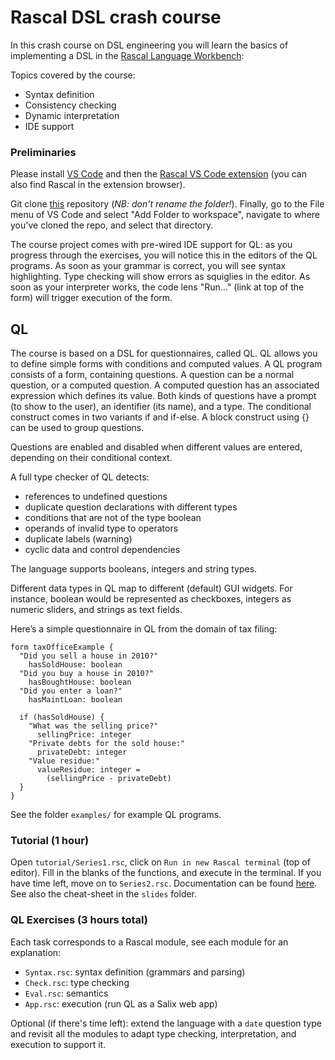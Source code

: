 
# Rascal DSL crash course

In this crash course on DSL engineering you will learn the basics of implementing a DSL in the [Rascal Language Workbench](https://www.rascal-mpl.org/):

Topics covered by the course:
- Syntax definition 
- Consistency checking 
- Dynamic interpretation
- IDE support

### Preliminaries

Please install [VS Code](https://code.visualstudio.com/) and then the [Rascal VS Code extension](https://marketplace.visualstudio.com/items?itemName=usethesource.rascalmpl) (you can also find Rascal in the extension browser).

Git clone [this](https://github.com/cwi-swat/rascal-dsl-crashcourse) repository (_NB: don't rename the folder!_). Finally, go to the File menu of VS Code and select "Add Folder to workspace", navigate to where you've cloned the repo, and select that directory. 

The course project comes with pre-wired IDE support for QL: as you progress through the exercises, you will notice this in the editors of the QL programs. As soon as your grammar is correct, you will see syntax highlighting. Type checking will show errors as squiglies in the editor. As soon as your interpreter works, the code lens "Run..." (link at top of the form) will trigger execution of the form. 

## QL

The course is based on a DSL for questionnaires, called QL. QL allows you to define simple forms with conditions and computed values.
A QL program consists of a form, containing questions. A question can be a normal question, or a computed question. A computed question has an associated expression which defines its value. Both kinds of questions have a prompt (to show to the user), an identifier (its name), and a type. The conditional construct comes in two variants if and if-else. A block construct using {} can be used to group questions.

Questions are enabled and disabled when different values are entered, depending on their conditional context.

A full type checker of QL detects:
- references to undefined questions
- duplicate question declarations with different types
- conditions that are not of the type boolean
- operands of invalid type to operators
- duplicate labels (warning)
- cyclic data and control dependencies

The language supports booleans, integers and string types.

Different data types in QL map to different (default) GUI widgets. For instance, boolean would be represented as checkboxes, integers as numeric sliders, and strings as text fields.

Here’s a simple questionnaire in QL from the domain of tax filing:
```
form taxOfficeExample { 
  "Did you sell a house in 2010?"
    hasSoldHouse: boolean
  "Did you buy a house in 2010?"
    hasBoughtHouse: boolean
  "Did you enter a loan?"
    hasMaintLoan: boolean
    
  if (hasSoldHouse) {
    "What was the selling price?"
      sellingPrice: integer
    "Private debts for the sold house:"
      privateDebt: integer
    "Value residue:"
      valueResidue: integer = 
        (sellingPrice - privateDebt)
  }
}
```

See the folder `examples/` for example QL programs. 


### Tutorial (1 hour)

Open `tutorial/Series1.rsc`, click on `Run in new Rascal terminal` (top of editor).
Fill in the blanks of the functions, and execute in the terminal. 
If you have time left, move on to `Series2.rsc`.
Documentation can be found [here](https://www.rascal-mpl.org/docs/GettingStarted/).
See also the cheat-sheet in the `slides` folder.

### QL Exercises (3 hours total)

Each task corresponds to a Rascal module, see each module for an explanation:

- `Syntax.rsc`: syntax definition (grammars and parsing)
- `Check.rsc`: type checking
- `Eval.rsc`: semantics 
- `App.rsc`: execution (run QL as a Salix web app)

Optional (if there's time left): extend the language with a `date` question type
and revisit all the modules to adapt type checking, interpretation, and execution
to support it. 






